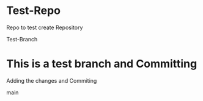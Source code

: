 # Test-Repo
Repo to test create Repository 

Test-Branch

This is a test branch and Committing
=======
Adding the changes and Commiting

 main

